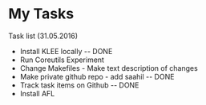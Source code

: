 # My Tasks

Task list (31.05.2016)

* Install KLEE locally -- DONE
* Run Coreutils Experiment
* Change Makefiles - Make text description of changes
* Make private github repo - add saahil -- DONE
* Track task items on Github -- DONE
* Install AFL

